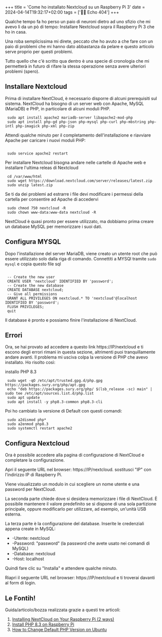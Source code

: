 +++
title = 'Come ho installato Nextcloud su un Raspberry Pi 3'
date = 2024-04-14T19:32:17+02:00
tags = ['👨‍💻 Echo 404']
+++

Qualche tempo fa ho perso un paio di neuroni dietro ad uno sfizio che mi avevo lì da un pò di tempo: Installare Nextcloud sopra il Raspberry Pi 3 che ho in casa.

Una roba semplicissima mi direte, peccato che ho avuto a che fare con un paio di problemi che mi hanno dato abbastanza da pelare e questo articolo serve proprio per questi problemi.

Tutto quello che c'è scritto qua dentro è una specie di cronologia che mi permetterà in futuro di rifare la stessa operazione senza avere ulteriori problemi (spero).

## Installare Nextcloud

Prima di installare NextCloud, è necessario disporre di alcuni prerequisiti sul sistema. NextCloud ha bisogno di un server web con Apache, MySQL (MariaDB) e PHP, in particolare di alcuni moduli PHP.

```
 sudo apt install apache2 mariadb-server libapache2-mod-php
 sudo apt install php-gd php-json php-mysql php-curl php-mbstring php-intl php-imagick php-xml php-zip
```

Attendi qualche minuto per il completamento dell'installazione e riavviare Apache per caricare i nuovi moduli PHP:

```

 sudo service apache2 restart

```

Per installare Nextcloud bisogna andare nelle cartelle di Apache web e installare l'ultima releas di Nextcloud

```
 cd /var/www/html
 sudo wget https://download.nextcloud.com/server/releases/latest.zip
 sudo unzip latest.zip

```

Se ti da dei problemi ad estrarre i file devi modificare i permessi della cartella per consentire ad Apache di accedervi

```
 sudo chmod 750 nextcloud -R
 sudo chown www-data:www-data nextcloud -R
```

NextCloud è quasi pronto per essere utilizzato, ma dobbiamo prima creare un database MySQL per memorizzare i suoi dati.

## Configura MYSQL

Dopo l'installazione del server MariaDB, viene creato un utente root che può essere utilizzato solo dalla riga di comando. Connettiti a MYSQl tramite ```sudo mysql``` e copia questo file sql

```

 -- Create the new user
 CREATE USER 'nextcloud' IDENTIFIED BY 'password';
 -- Create the new database
 CREATE DATABASE nextcloud;
 -- Give all permissions
 GRANT ALL PRIVILEGES ON nextcloud.* TO 'nextcloud'@localhost IDENTIFIED BY 'password';
 FLUSH PRIVILEGES;
 quit

```

Il database è pronto e possiamo finire l'installazione di NextCloud.

## Errori
Ora, se hai provato ad accedere a questo link https://IP/nextcloud e ti escono degli errori rimani in questa sezione, altrimenti puoi tranquillamente andare avanti.
Il problema mi usciva colpa la versione di PHP che avevo installato. Ho risolto così:

installo PHP 8.3

```
 sudo wget -qO /etc/apt/trusted.gpg.d/php.gpg https://packages.sury.org/php/apt.gpg
 echo "deb https://packages.sury.org/php/ $(lsb_release -sc) main" | sudo tee /etc/apt/sources.list.d/php.list
 sudo apt update
 sudo apt install -y php8.3-common php8.3-cli
```

Poi ho cambiato la versione di Default con questi comandi:

```
 sudo a2dismod php* 
 sudo a2enmod php8.3 
 sudo systemctl restart apache2 
```

## Configura Nextcloud

Ora è possibile accedere alla pagina di configurazione di NextCloud e completare la configurazione.

Apri il seguente URL nel browser: https://IP/nextcloud. sostitusci "IP" con l'indirizzo IP di Raspberry Pi.

Viene visualizzato un modulo in cui scegliere un nome utente e una password per NextCloud.

La seconda parte chiede dove si desidera memorizzare i file di NextCloud.
È possibile mantenere il valore predefinito se si dispone di una sola partizione principale, oppure modificarlo per utilizzare, ad esempio, un'unità USB esterna.

La terza parte è la configurazione del database.
Inserite le credenziali appena create in MySQL:
- -Utente: nextcloud
- -Password: "password" (la password che avete usato nei comandi di MySQL)
- -Database: nextcloud
- -Host: localhost

Quindi fare clic su "Installa" e attendere qualche minuto.

Riapri il seguente URL nel browser: https://IP/nextcloud e ti troverai davanti al form di login.

## Le Fontih!

Guida/articolo/bozza realizzata grazie a questi tre articoli:

1. [Installing NextCloud on Your Raspberry Pi (2 ways)](https://raspberrytips.com/install-nextcloud-raspberry-pi/)
2. [Install PHP 8.3 on Raspberry Pi](https://lindevs.com/install-php-on-raspberry-pi)
3. [How to Change Default PHP Version on Ubuntu](https://tecadmin.net/switch-between-multiple-php-version-on-ubuntu/)